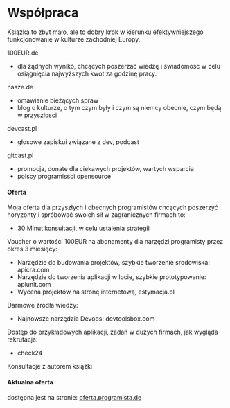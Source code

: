 # Współpraca

Książka to zbyt mało, ale to dobry krok w kierunku efektywniejszego funkcjonowanie w kulturze zachodniej Europy.


100EUR.de
+ dla żądnych wynikó, chcących poszerzać wiedzę i świadomośc w celu osiągnięcia najwyższych kwot za godzinę pracy.

nasze.de
+ omawianie bieżących spraw
+ blog o kulturze, o tym czym były i czym są niemcy obecnie, czym będą w przyszłosci

devcast.pl
+ głosowe zapiskui związane z dev, podcast

gitcast.pl
+ promocja, donate dla ciekawych projektów, wartych wsparcia
+ polscy programisści opensource


#### Oferta
Moja oferta dla przyszłych i obecnych programistów chcących poszerzyć horyzonty i spróbować swoich sił w zagranicznych firmach to:

+ 30 Minut konsultacji, w celu ustalenia strategii

Voucher o wartości 100EUR na abonamenty dla narzędzi programisty przez okres 3 miesięcy:

+ Narzędzie do budowania projektów, szybkie tworzenie środowiska: apicra.com
+ Narzędzie do tworzenia aplikacji w locie, szybkie prototypowanie: apiunit.com
+ Wycena projektów na stronę internetową, estymacja.pl


Darmowe źródła wiedzy:

+ Najnowsze narzędzia Devops: devtoolsbox.com
  
Dostęp do przykładowych aplikacji, zadań w dużych firmach, jak wygląda rekrutacja:

+ check24

Konsultacje z autorem książki


#### Aktualna oferta 
dostępna jest na stronie: 
[oferta.programista.de](https://oferta.programista.de/)
